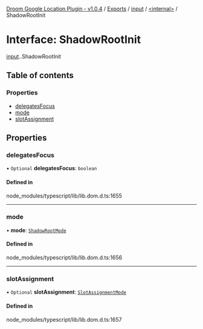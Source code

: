 [Droom Google Location Plugin - v1.0.4](../README.md) / [Exports](../modules.md) / [input](../modules/input.md) / [<internal\>](../modules/input._internal_.md) / ShadowRootInit

# Interface: ShadowRootInit

[input](../modules/input.md).[<internal>](../modules/input._internal_.md).ShadowRootInit

## Table of contents

### Properties

- [delegatesFocus](input._internal_.ShadowRootInit.md#delegatesfocus)
- [mode](input._internal_.ShadowRootInit.md#mode)
- [slotAssignment](input._internal_.ShadowRootInit.md#slotassignment)

## Properties

### delegatesFocus

• `Optional` **delegatesFocus**: `boolean`

#### Defined in

node_modules/typescript/lib/lib.dom.d.ts:1655

___

### mode

• **mode**: [`ShadowRootMode`](../modules/input._internal_.md#shadowrootmode)

#### Defined in

node_modules/typescript/lib/lib.dom.d.ts:1656

___

### slotAssignment

• `Optional` **slotAssignment**: [`SlotAssignmentMode`](../modules/input._internal_.md#slotassignmentmode)

#### Defined in

node_modules/typescript/lib/lib.dom.d.ts:1657
